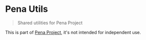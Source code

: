 # Pena Utils

> Shared utilities for Pena Project

This is part of [Pena Project](https://github.com/privy-open-source/pena), it's not intended for independent use.
